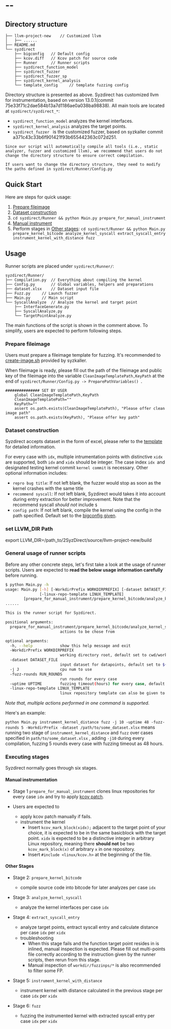 # --

## Directory structure

```
├── llvm-project-new	// Customized llvm
│   ├── ......
├── README.md
└── syzdirect
    ├── bigconfig	// Default config
    ├── kcov.diff	// Kcov patch for source code 
    ├── Runner		// Runner scripts
    ├── syzdirect_function_model
    ├── syzdirect_fuzzer
    ├── syzdirect_fuzzer_sp
    ├── syzdirect_kernel_analysis
    └── template_config		// template fuzzing config
```

Directory structure is presented as above. Syzdirect has customized llvm for instrumentation, based on version 13.0.1(commit 75e33f71c2dae584b13a7d1186ae0a038ba98838). All main tools are located at `syzdirect/syzdirect_*`:

- `syzdirect_function_model` analyzes the kernel interfaces.
- `syzdirect_kernel_analysis` analyzes the target points.
- `syzdirect_fuzzer ` is the customized fuzzer, based on syzkaller commit a371c43c33b6f901421f93b655442363c072d251.

```
Since our script will automatically compile all tools (i.e., static analyzer, fuzzer and customized llvm), we recommend that users do not change the directory structure to ensure correct compilation.

If users want to change the directory structure, they need to modify the paths defined in syzdirect/Runner/Config.py
```

## Quick Start

Here are steps for quick usage:

1. [Prepare fileimage](#prepare-fileimage)
2. [Dataset construction](#dataset-construction)
3. `cd syzdirect/Runner && python Main.py prepare_for_manual_instrument`
4. [Manual instrument](#manual-instrument)
5. Perform stages in [Other stages](#other-stages): `cd syzdirect/Runner && python Main.py prepare_kernel_bitcode analyze_kernel_syscall extract_syscall_entry instrument_kernel_with_distance fuzz`

## Usage

Runner scripts are placed under `syzdirect/Runner/`:

```
syzdirect/Runner/
├── Compilation.py	// Everything about compiling the kernel
├── Config.py		// Global variables, helpers and preparations
├── dataset.xlsx	// Dataset input file
├── Fuzz.py		// Launch fuzzer
├── Main.py		// Main script
└── SyscallAnalyze	// Analyze the kernel and target point
    ├── InterfaceGenerate.py
    ├── SyscallAnalyze.py
    └── TargetPointAnalyze.py
```

The main functions of the script is shown in the comment above. To simplify, users are expected to perform following steps.

### Prepare fileimage

Users must prepare a fileimage template for fuzzing. It's recommended to [create-image.sh](syzdirect/syzdirect_fuzzer/tools/create-image.sh) provided by syzkaller.

When fileimage is ready, please fill out the path of the fileimage and public key of the fileimage into the variable `CleanImageTemplatePath,KeyPath`  at the end of `syzdirect/Runner/Config.py -> PreparePathVariables() `.

```
############### SET BY USER
    global CleanImageTemplatePath,KeyPath
    CleanImageTemplatePath=""
    KeyPath=""
    assert os.path.exists(CleanImageTemplatePath), "Please offer clean image path"
    assert os.path.exists(KeyPath), "Please offer key path"
```

### Dataset construction

Syzdirect accepts dataset in the form of excel, please refer to the [template](syzdirect/Runner/dataset.xlsx) for detailed information.

For every case with `idx`, multiple intrumentation points with distinctive `xidx` are supported, both `idx` and `xidx` should be integer. The case index `idx `and designated testing kernel commit `kernel commit` is necessary. Other optional information includes:

- `repro bug title`: If not left blank, the fuzzer would stop as soon as the kernel crashes with the same title
- `recommend syscall`: If not left blank, Syzdirect would takes it into account during entry extraction for better improvement. Note that the recommend syscall *should not* include `$`
- `config path`: If not left blank, compile the kernel using the config in the path specified. Default set to the [bigconfig given](syzdirect/bigconfig).
### set LLVM_DIR Path
export LLVM_DIR=/path_to/2SyzDirect/source/llvm-project-new/build

### General usage of runner scripts

Before any other concrete steps, let's first take a look at the usage of runner scripts. Users are expected to **read the below usage information carefully** before running.

```bash
$ python Main.py -h
usage: Main.py [-h] [-WorkdirPrefix WORKDIRPREFIX] [-dataset DATASET_FILE] [-j J] [-fuzz-rounds RUN_ROUNDS] [-uptime UPTIME]
               [-linux-repo-template LINUX_TEMPLATE]
		[prepare_for_manual_instrument/prepare_kernel_bitcode/analyze_kernel_syscall/extract_syscall_entry/instrument_kernel_with_distance/fuzz]
...... 

This is the runner script for Syzdirect.

positional arguments:
  prepare_for_manual_instrument/prepare_kernel_bitcode/analyze_kernel_syscall/extract_syscall_entry/instrument_kernel_with_distance/fuzz
                        actions to be chose from

optional arguments:
  -h, --help            show this help message and exit
  -WorkdirPrefix WORKDIRPREFIX
                        working directory root, default set to cwd/workdir
  -dataset DATASET_FILE
                        input dataset for datapoints, default set to ${WorkdirPrefix}/dataset.xlsx
  -j J                  cpu num to use
  -fuzz-rounds RUN_ROUNDS
                        run rounds for every case
  -uptime UPTIME        fuzzing timeout(hours) for every case, default set to 24
  -linux-repo-template LINUX_TEMPLATE
                        linux repository template can also be given to save time cloning Linux repository
```

*Note that, multiple actions performed in one command is supported.*

Here's an example:

 `python Main.py instrument_kernel_distance fuzz -j 10 -uptime 48 -fuzz-rounds 5 -WorkdirPrefix -dataset /path/to/some_dataset.xlsx`  means running two stage of  `instrument_kernel_distance` and `fuzz` over cases specified in `path/to/some_dataset.xlsx` , adding   `-j10` during every compilation, fuzzing 5 rounds every case with fuzzing timeout as 48 hours.

### Executing stages

Syzdirect normally goes through six stages.

#### Manual instrumentation

- Stage 1  `prepare_for_manual_instrument`  clones linux repositories for every case `idx` and try to apply [kcov patch](syzdirect/kcov.diff).
- Users are expected to

  - apply kcov patch manually if fails.
  - instrument the kernel
    - Insert `kcov_mark_block(xidx);` adjacent to the target point of your choice, it is expected to be in the same basicblock with the target point.  `xidx` is expected to be a distinctive integer in arbitrary Linux repository, meaning there **should not** be two `kcov_mark_block(x)` of arbitrary `x` in one repository.
    - Insert `#include <linux/kcov.h>` at the beginning of the file.

#### Other Stages

- Stage 2:  `prepare_kernel_bitcode`

  - compile source code into bitcode for later analyzes per case `idx`
- Stage 3: `analyze_kernel_syscall`

  - analyze the kernel interfaces per case `idx`
- Stage 4:  `extract_syscall_entry`

  - analyze target points, entract syscall entry and calculate distance per case `idx` per `xidx`
  - troubleshooting
    - When this stage fails and the function target point resides in is inlined, manual inspection is expected. Please fill out multi-points file correctly according to the instruction given by the runner scripts, then rerun from this stage.
    - Manual inspection of `workdir/fuzzinps/*` is also recommended to filter some FP.
- Stage 5: `instrument_kernel_with_distance`

  - instrument kernel with distance calculated in the previous stage per case `idx` per `xidx`
- Stage 6:  `fuzz`

  - fuzzing the instrumented kernel with extracted syscall entry per case `idx` per `xidx`
